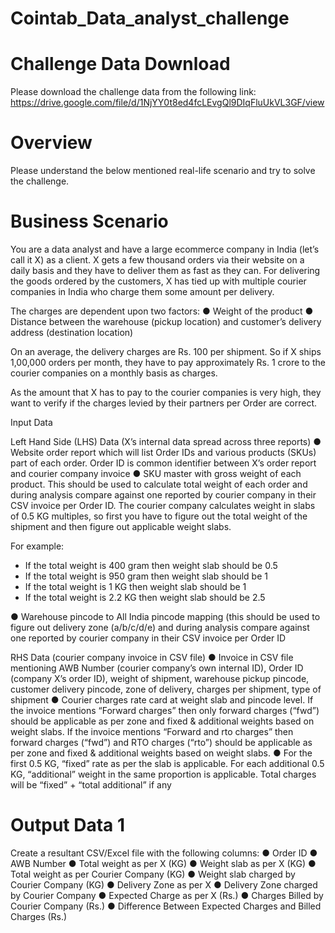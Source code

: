 # Cointab_Data_analyst_challenge

# Challenge Data Download
Please download the challenge data from the following link: https://drive.google.com/file/d/1NjYY0t8ed4fcLEvgQl9DIqFluUkVL3GF/view

# Overview
Please understand the below mentioned real-life scenario and try to solve the challenge.

# Business Scenario
You are a data analyst and have a large ecommerce company in India (let’s call it X) as a client. X gets a few thousand orders via their website on a daily basis and they have to deliver them as fast as they can. For delivering the goods ordered by the customers, X has tied up with multiple courier companies in India who charge them some amount per delivery.

The charges are dependent upon two factors:
●	Weight of the product
●	Distance between the warehouse (pickup location) and customer’s delivery address (destination location)

On an average, the delivery charges are Rs. 100 per shipment. So if X ships 1,00,000 orders per month, they have to pay approximately Rs. 1 crore to the courier companies on a monthly basis as charges.

As the amount that X has to pay to the courier companies is very high, they want to verify if the charges levied by their partners per Order are correct.

Input Data

Left Hand Side (LHS) Data (X’s internal data spread across three reports)
●	Website order report which will list Order IDs and various products (SKUs) part of each order. Order ID is common identifier between X’s order report and courier company invoice
●	SKU master with gross weight of each product. This should be used to calculate total weight of each order and during analysis compare against one reported by courier company in their CSV invoice per Order ID. The courier company calculates weight in slabs of 0.5 KG multiples, so first you have to figure out the total weight of the shipment and then figure out applicable weight slabs.

For example:
-	If the total weight is 400 gram then weight slab should be 0.5
-	If the total weight is 950 gram then weight slab should be 1
-	If the total weight is 1 KG then weight slab should be 1
-	If the total weight is 2.2 KG then weight slab should be 2.5
 


●	Warehouse pincode to All India pincode mapping (this should be used to figure out delivery zone (a/b/c/d/e) and during analysis compare against one reported by courier company in their CSV invoice per Order ID

RHS Data (courier company invoice in CSV file)
●	Invoice in CSV file mentioning AWB Number (courier company’s own internal ID), Order ID (company X’s order ID), weight of shipment, warehouse pickup pincode, customer delivery pincode, zone of delivery, charges per shipment, type of shipment
●	Courier charges rate card at weight slab and pincode level. If the invoice mentions “Forward charges” then only forward charges (“fwd”) should be applicable as per zone and fixed & additional weights based on weight slabs. If the invoice mentions “Forward and rto charges” then forward charges (“fwd”) and RTO charges (“rto”) should be applicable as per zone and fixed & additional weights based on weight slabs.
●	For the first 0.5 KG, “fixed” rate as per the slab is applicable. For each additional 0.5 KG, “additional” weight in the same proportion is applicable. Total charges will be “fixed” + “total additional” if any



# Output Data 1
Create a resultant CSV/Excel file with the following columns:
●	Order ID
●	AWB Number
●	Total weight as per X (KG)
●	Weight slab as per X (KG)
●	Total weight as per Courier Company (KG)
●	Weight slab charged by Courier Company (KG)
●	Delivery Zone as per X
●	Delivery Zone charged by Courier Company
●	Expected Charge as per X (Rs.)
●	Charges Billed by Courier Company (Rs.)
●	Difference Between Expected Charges and Billed Charges (Rs.)





